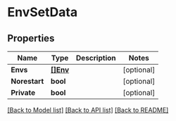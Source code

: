 # EnvSetData

## Properties

Name | Type | Description | Notes
------------ | ------------- | ------------- | -------------
**Envs** | [**[]Env**](Env.md) |  | [optional] 
**Norestart** | **bool** |  | [optional] 
**Private** | **bool** |  | [optional] 

[[Back to Model list]](../README.md#documentation-for-models) [[Back to API list]](../README.md#documentation-for-api-endpoints) [[Back to README]](../README.md)


